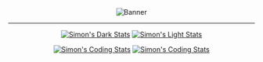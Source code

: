 <div align="center">
  <img src="/banner.gif" alt="Banner" />
</div>

---

<div align=center>
  
[![Simon's Dark Stats](https://ximon-readme-stats.vercel.app/api?username=0x-ximon&theme=github_dark&card_width=495&hide_title=true&show_icons=true&rank_icon=github#gh-dark-mode-only)](https://github.com/0x-ximon/github-readme-stats#gh-dark-mode-only)
[![Simon's Light Stats](https://ximon-readme-stats.vercel.app/api?username=0x-ximon&theme=github_light&card_width=495&hide_title=true&show_icons=true&rank_icon=github#gh-light-mode-only)](https://github.com/0x-ximon/github-readme-stats#gh-light-mode-only)
  
[![Simon's Coding Stats](https://ximon-readme-stats.vercel.app/api/wakatime?username=ximon&langs_count=5&theme=github_dark&hide_title=true&range=last_7_days#gh-dark-mode-only)](https://github.com/ximon-x/github-readme#gh-dark-mode-only)
[![Simon's Coding Stats](https://ximon-readme-stats.vercel.app/api/wakatime?username=ximon&langs_count=5&theme=github_light&hide_title=true&range=last_7_days#gh-light-mode-only)](https://github.com/ximon-x/github-readme#gh-light-mode-only)

</div>
